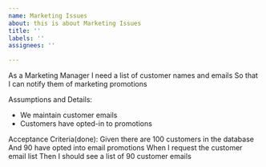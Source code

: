 ```yaml
---
name: Marketing Issues
about: this is about Marketing Issues
title: ''
labels: ''
assignees: ''

---
```


As a Marketing Manager
I need a list of customer names and emails
So that I can notify them of marketing promotions

Assumptions and Details:
* ﻿﻿We maintain customer emails
* ﻿﻿Customers have opted-in to promotions

Acceptance Criteria(done):
Given there are 100 customers in the database And 90 have opted into email promotions
When I request the customer email list
Then I should see a list of 90 customer emails
